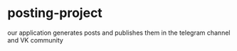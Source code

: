 # posting-project
our application generates posts and publishes them in the telegram channel and VK community
